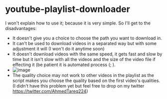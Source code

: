 # youtube-playlist-downloader

I won't explain how to use it; because it is very simple.
So I'll get to the disadvantages:
- It doesn't give you a choice to choose the path you want to download in.
- It can't be used to download videos in a separated way but with some adjustment it will (I won't do it anytime soon)
- It doesn't download videos with the same speed, it gets fast and slow by time but it isn't slow with all the videos and the size of the video file if effecting it (be patient it is automated process (; ).
- ![image](https://user-images.githubusercontent.com/63518121/126988324-16f15285-cb2f-4872-85b3-42409228d87e.png)
- The quality choice may not work to other videos in the playlist as the script makes you choose the quality based on the first video's qualities.(I didn't have this problem yet but feel free to drop on my twitter https://twitter.com/AhmedTareq224)
